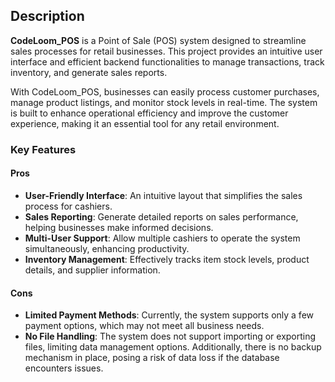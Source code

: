 ## Description

**CodeLoom_POS** is a Point of Sale (POS) system designed to streamline sales processes for retail businesses. This project provides an intuitive user interface and efficient backend functionalities to manage transactions, track inventory, and generate sales reports.

With CodeLoom_POS, businesses can easily process customer purchases, manage product listings, and monitor stock levels in real-time. The system is built to enhance operational efficiency and improve the customer experience, making it an essential tool for any retail environment.

### Key Features

#### Pros

- **User-Friendly Interface**: An intuitive layout that simplifies the sales process for cashiers.
- **Sales Reporting**: Generate detailed reports on sales performance, helping businesses make informed decisions.
- **Multi-User Support**: Allow multiple cashiers to operate the system simultaneously, enhancing productivity.
- **Inventory Management**: Effectively tracks item stock levels, product details, and supplier information.

#### Cons

- **Limited Payment Methods**: Currently, the system supports only a few payment options, which may not meet all business needs.
- **No File Handling**: The system does not support importing or exporting files, limiting data management options. Additionally, there is no backup mechanism in place, posing a risk of data loss if the database encounters issues.
